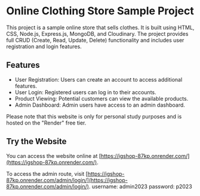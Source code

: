 # Online Clothing Store Sample Project

This project is a sample online store that sells clothes. It is built using HTML, CSS, Node.js, Express.js, MongoDB, and Cloudinary. The project provides full CRUD (Create, Read, Update, Delete) functionality and includes user registration and login features.

## Features

- User Registration: Users can create an account to access additional features.
- User Login: Registered users can log in to their accounts.
- Product Viewing: Potential customers can view the available products.
- Admin Dashboard: Admin users have access to an admin dashboard.

Please note that this website is only for personal study purposes and is hosted on the "Render" free tier.

## Try the Website

You can access the website online at [https://igshop-87kp.onrender.com/](https://igshop-87kp.onrender.com/).

To access the admin route, visit [https://igshop-87kp.onrender.com/admin/login/](https://igshop-87kp.onrender.com/admin/login/).
username: admin2023
password: p2023
